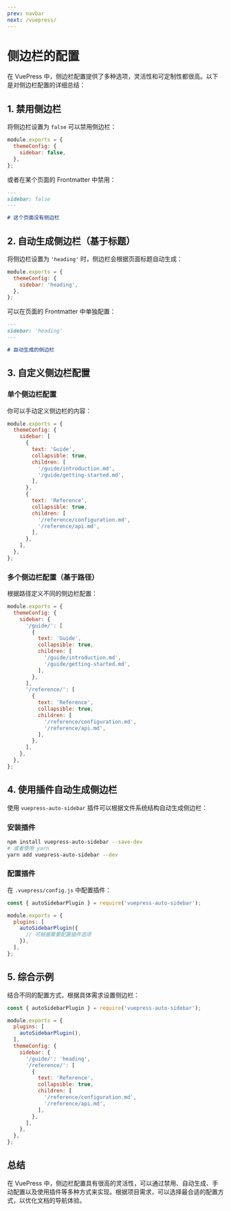 ```yaml
---
prev: navbar
next: /vuepress/
---
```


# 侧边栏的配置

在 VuePress 中，侧边栏配置提供了多种选项，灵活性和可定制性都很高。以下是对侧边栏配置的详细总结：

## 1. 禁用侧边栏

将侧边栏设置为 `false` 可以禁用侧边栏：

```js
module.exports = {
  themeConfig: {
    sidebar: false,
  },
};
```

或者在某个页面的 Frontmatter 中禁用：

```markdown
---
sidebar: false
---

# 这个页面没有侧边栏
```

## 2. 自动生成侧边栏（基于标题）

将侧边栏设置为 `'heading'` 时，侧边栏会根据页面标题自动生成：

```js
module.exports = {
  themeConfig: {
    sidebar: 'heading',
  },
};
```

可以在页面的 Frontmatter 中单独配置：

```markdown
---
sidebar: 'heading'
---

# 自动生成的侧边栏
```

## 3. 自定义侧边栏配置

### 单个侧边栏配置

你可以手动定义侧边栏的内容：

```js
module.exports = {
  themeConfig: {
    sidebar: [
      {
        text: 'Guide',
        collapsible: true,
        children: [
          '/guide/introduction.md',
          '/guide/getting-started.md',
        ],
      },
      {
        text: 'Reference',
        collapsible: true,
        children: [
          '/reference/configuration.md',
          '/reference/api.md',
        ],
      },
    ],
  },
};
```

### 多个侧边栏配置（基于路径）

根据路径定义不同的侧边栏配置：

```js
module.exports = {
  themeConfig: {
    sidebar: {
      '/guide/': [
        {
          text: 'Guide',
          collapsible: true,
          children: [
            '/guide/introduction.md',
            '/guide/getting-started.md',
          ],
        },
      ],
      '/reference/': [
        {
          text: 'Reference',
          collapsible: true,
          children: [
            '/reference/configuration.md',
            '/reference/api.md',
          ],
        },
      ],
    },
  },
};
```

## 4. 使用插件自动生成侧边栏

使用 `vuepress-auto-sidebar` 插件可以根据文件系统结构自动生成侧边栏：

### 安装插件

```bash
npm install vuepress-auto-sidebar --save-dev
# 或者使用 yarn
yarn add vuepress-auto-sidebar --dev
```

### 配置插件

在 `.vuepress/config.js` 中配置插件：

```js
const { autoSidebarPlugin } = require('vuepress-auto-sidebar');

module.exports = {
  plugins: [
    autoSidebarPlugin({
      // 可根据需要配置插件选项
    }),
  ],
};
```

## 5. 综合示例

结合不同的配置方式，根据具体需求设置侧边栏：

```js
const { autoSidebarPlugin } = require('vuepress-auto-sidebar');

module.exports = {
  plugins: [
    autoSidebarPlugin(),
  ],
  themeConfig: {
    sidebar: {
      '/guide/': 'heading',
      '/reference/': [
        {
          text: 'Reference',
          collapsible: true,
          children: [
            '/reference/configuration.md',
            '/reference/api.md',
          ],
        },
      ],
    },
  },
};
```

## 总结

在 VuePress 中，侧边栏配置具有很高的灵活性，可以通过禁用、自动生成、手动配置以及使用插件等多种方式来实现。根据项目需求，可以选择最合适的配置方式，以优化文档的导航体验。